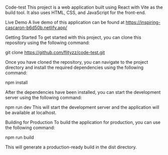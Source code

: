 Code-test
This project is a web application built using React with Vite as the build tool. It also uses HTML, CSS, and JavaScript for the front-end.

Live Demo
A live demo of this application can be found at <a href="https://inspiring-cascaron-b6d50b.netlify.app/">https://inspiring-cascaron-b6d50b.netlify.app/</a>

Getting Started
To get started with this project, you can clone this repository using the following command:

git clone https://github.com/flityzz/code-test.git

Once you have cloned the repository, you can navigate to the project directory and install the required dependencies using the following command:

npm install

After the dependencies have been installed, you can start the development server using the following command:

npm run dev
This will start the development server and the application will be available at localhost.

Building for Production
To build the application for production, you can use the following command:

npm run build

This will generate a production-ready build in the dist directory.
